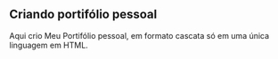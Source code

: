 ##   Criando portifólio pessoal

Aqui crio Meu Portifólio pessoal, em formato cascata só em uma única linguagem em HTML.

